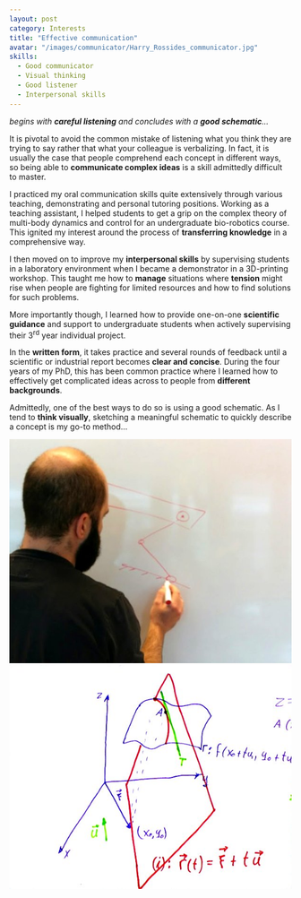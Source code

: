 ```yaml
---
layout: post
category: Interests
title: "Effective communication"
avatar: "/images/communicator/Harry_Rossides_communicator.jpg"
skills:
  - Good communicator
  - Visual thinking
  - Good listener
  - Interpersonal skills
---
```


_begins with **careful listening** and concludes with a **good schematic**..._

It is pivotal to avoid the common mistake of listening what you think they are trying to say rather that what your colleague is verbalizing. In fact, it is usually the case that people comprehend each concept in different ways, so being able to **communicate complex ideas** is a skill admittedly difficult to master.

I practiced my oral communication skills quite extensively through various teaching, demonstrating and personal tutoring positions. Working as a teaching assistant, I helped students to get a grip on the complex theory of multi-body dynamics and control for an undergraduate bio-robotics course. This ignited my interest around the process of **transferring knowledge** in a comprehensive way.

I then moved on to improve my **interpersonal skills** by supervising students in a laboratory environment when I became a demonstrator in a 3D-printing workshop. This taught me how to **manage** situations where **tension** might rise when people are fighting for limited resources and how to find solutions for such problems.

More importantly though, I learned how to provide one-on-one **scientific guidance** and support to undergraduate students when actively supervising their 3<sup>rd</sup> year individual project.

In the **written form**, it takes practice and several rounds of feedback until a scientific or industrial report becomes **clear and concise**. During the four years of my PhD, this has been common practice where I learned how to effectively get complicated ideas across to people from **different backgrounds**.

Admittedly, one of the best ways to do so is using a good schematic. As I tend to **think visually**, sketching a meaningful schematic to quickly describe a concept is my go-to method...

<div class="columns spacing">
	<div class="row">
		<div class="col-md-12 col-lg-6">
			<img src='/images/communicator/Harry_Rossides-visual_2.jpg' height='400px'/>
		</div>
		<div class="col-md-12 col-lg-6">
			<img src='/images/communicator/Harry_Rossides-visual_1.jpg' height='400px'/>
			</div>
	</div>
</div>
